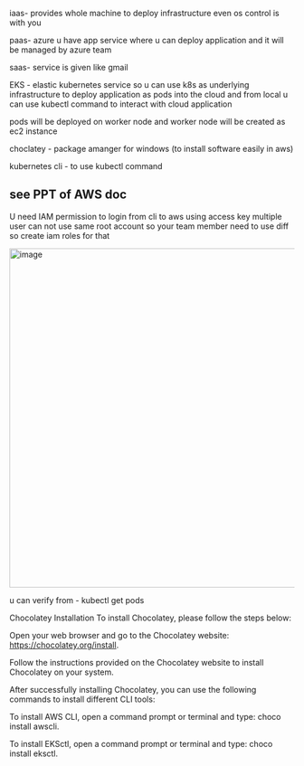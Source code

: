 iaas- provides whole machine to deploy infrastructure even os control is with you

paas- azure u have app service where u can deploy application and it will be managed by azure team

saas- service is given like gmail

EKS - elastic kubernetes service so u can use k8s as underlying infrastructure to deploy application as pods into the cloud and from local u can use kubectl command to interact with cloud 
application

pods will be deployed on worker node and worker node will be created as ec2 instance

choclatey - package amanger for windows (to install software easily in aws)

kubernetes cli - to use kubectl command

## see PPT  of AWS doc

U need IAM permission to  login from cli to aws using access key
multiple user can not use same root account so your team member need to use diff so create iam roles for that

[<img width="960" height="600" alt="image" src="https://github.com/user-attachments/assets/7a0588b0-93f5-46ae-8d8a-1e6527ab85ce" />
](https://docs.aws.amazon.com/eks/latest/eksctl/creating-and-managing-clusters.html)

u can verify from - kubectl get pods

Chocolatey Installation
To install Chocolatey, please follow the steps below:

Open your web browser and go to the Chocolatey website: https://chocolatey.org/install.

Follow the instructions provided on the Chocolatey website to install Chocolatey on your system.



After successfully installing Chocolatey, you can use the following commands to install different CLI tools:

To install AWS CLI, open a command prompt or terminal and type: choco install awscli.

To install EKSctl, open a command prompt or terminal and type: choco install eksctl.
